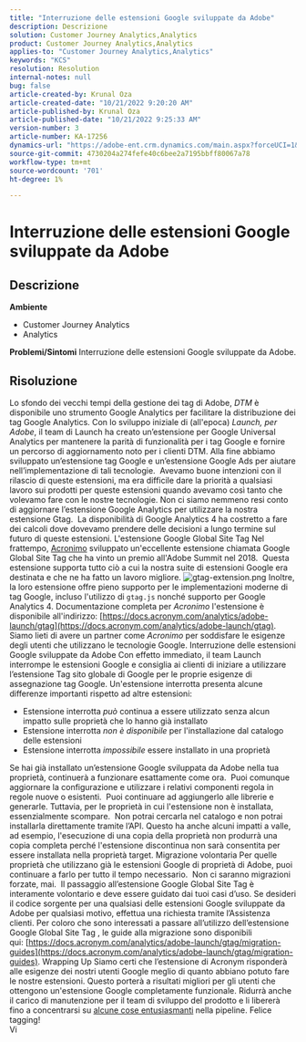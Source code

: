 ```yaml
---
title: "Interruzione delle estensioni Google sviluppate da Adobe"
description: Descrizione
solution: Customer Journey Analytics,Analytics
product: Customer Journey Analytics,Analytics
applies-to: "Customer Journey Analytics,Analytics"
keywords: "KCS"
resolution: Resolution
internal-notes: null
bug: false
article-created-by: Krunal Oza
article-created-date: "10/21/2022 9:20:20 AM"
article-published-by: Krunal Oza
article-published-date: "10/21/2022 9:25:33 AM"
version-number: 3
article-number: KA-17256
dynamics-url: "https://adobe-ent.crm.dynamics.com/main.aspx?forceUCI=1&pagetype=entityrecord&etn=knowledgearticle&id=98c25394-2151-ed11-bba2-0022480867fb"
source-git-commit: 4730204a274fefe40c6bee2a7195bbff80067a78
workflow-type: tm+mt
source-wordcount: '701'
ht-degree: 1%

---
```


# Interruzione delle estensioni Google sviluppate da Adobe

## Descrizione

<b>Ambiente</b>
- Customer Journey Analytics
- Analytics



<b>Problemi/Sintomi</b>
Interruzione delle estensioni Google sviluppate da Adobe.


## Risoluzione

Lo sfondo dei vecchi tempi della gestione dei tag di Adobe, *DTM* è disponibile uno strumento Google Analytics per facilitare la distribuzione dei tag Google Analytics.
Con lo sviluppo iniziale di (all&#39;epoca) *Launch, per Adobe*, il team di Launch ha creato un’estensione per Google Universal Analytics per mantenere la parità di funzionalità per i tag Google e fornire un percorso di aggiornamento noto per i clienti DTM.
Alla fine abbiamo sviluppato un’estensione tag Google e un’estensione Google Ads per aiutare nell’implementazione di tali tecnologie.  Avevamo buone intenzioni con il rilascio di queste estensioni, ma era difficile dare la priorità a qualsiasi lavoro sui prodotti per queste estensioni quando avevamo così tanto che volevamo fare con le nostre tecnologie. Non ci siamo nemmeno resi conto di aggiornare l’estensione Google Analytics per utilizzare la nostra estensione Gtag. 
La disponibilità di Google Analytics 4 ha costretto a fare dei calcoli dove dovevamo prendere delle decisioni a lungo termine sul futuro di queste estensioni.
L&#39;estensione Google Global Site Tag Nel frattempo, [Acronimo](https://www.acronym.com/) sviluppato un&#39;eccellente estensione chiamata Google Global Site Tag che ha vinto un premio all&#39;Adobe Summit nel 2018.  Questa estensione supporta tutto ciò a cui la nostra suite di estensioni Google era destinata e che ne ha fatto un lavoro migliore.
![gtag-extension.png](https://experienceleaguecommunities.adobe.com/t5/image/serverpage/image-id/32446iD3F68A3559E15F49/image-size/large?v=v2&amp;amp;px=999 "gtag-extension.png")
Inoltre, la loro estensione offre pieno supporto per le implementazioni moderne di tag Google, incluso l&#39;utilizzo di `gtag.js` nonché supporto per Google Analytics 4.
Documentazione completa per *Acronimo* l&#39;estensione è disponibile all&#39;indirizzo: [https://docs.acronym.com/analytics/adobe-launch/gtag](https://docs.acronym.com/analytics/adobe-launch/gtag).
Siamo lieti di avere un partner come *Acronimo* per soddisfare le esigenze degli utenti che utilizzano le tecnologie Google.
Interruzione delle estensioni Google sviluppate da Adobe Con effetto immediato, il team Launch interrompe le estensioni Google e consiglia ai clienti di iniziare a utilizzare l’estensione Tag sito globale di Google per le proprie esigenze di assegnazione tag Google.
Un&#39;estensione interrotta presenta alcune differenze importanti rispetto ad altre estensioni:
- Estensione interrotta *può* continua a essere utilizzato senza alcun impatto sulle proprietà che lo hanno già installato
- Estensione interrotta *non è disponibile* per l&#39;installazione dal catalogo delle estensioni
- Estensione interrotta *impossibile* essere installato in una proprietà

Se hai già installato un’estensione Google sviluppata da Adobe nella tua proprietà, continuerà a funzionare esattamente come ora.  Puoi comunque aggiornare la configurazione e utilizzare i relativi componenti regola in regole nuove o esistenti.  Puoi continuare ad aggiungerlo alle librerie e generarle.
Tuttavia, per le proprietà in cui l&#39;estensione non è installata, essenzialmente scompare.  Non potrai cercarla nel catalogo e non potrai installarla direttamente tramite l’API.
Questo ha anche alcuni impatti a valle, ad esempio, l&#39;esecuzione di una copia della proprietà non produrrà una copia completa perché l&#39;estensione discontinua non sarà consentita per essere installata nella proprietà target.
Migrazione volontaria Per quelle proprietà che utilizzano già le estensioni Google di proprietà di Adobe, puoi continuare a farlo per tutto il tempo necessario.  Non ci saranno migrazioni forzate, mai.  Il passaggio all’estensione Google Global Site Tag è interamente volontario e deve essere guidato dai tuoi casi d’uso.
Se desideri il codice sorgente per una qualsiasi delle estensioni Google sviluppate da Adobe per qualsiasi motivo, effettua una richiesta tramite l’Assistenza clienti.
Per coloro che sono interessati a passare all’utilizzo dell’estensione Google Global Site Tag , le guide alla migrazione sono disponibili qui: [https://docs.acronym.com/analytics/adobe-launch/gtag/migration-guides](https://docs.acronym.com/analytics/adobe-launch/gtag/migration-guides).
Wrapping Up Siamo certi che l’estensione di Acronym risponderà alle esigenze dei nostri utenti Google meglio di quanto abbiano potuto fare le nostre estensioni. Questo porterà a risultati migliori per gli utenti che ottengono un&#39;estensione Google completamente funzionale. Ridurrà anche il carico di manutenzione per il team di sviluppo del prodotto e li libererà fino a concentrarsi su [alcune cose entusiasmanti](https://experienceleaguecommunities.adobe.com/t5/adobe-experience-platform-launch/data-collection-roadmap/ba-p/401733) nella pipeline.
Felice tagging!<br>Vi